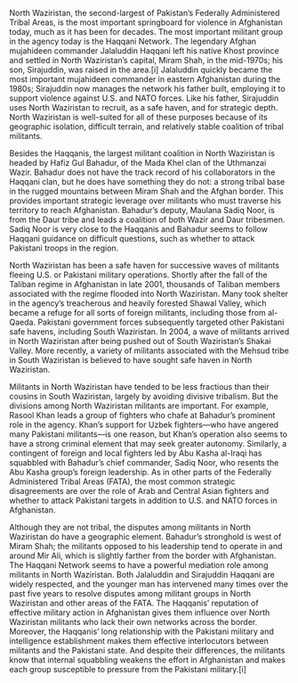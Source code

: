 North Waziristan, the second-largest of Pakistan’s Federally Administered Tribal Areas, is the most important springboard for violence in Afghanistan today, much as it has been for decades. The most important militant group in the agency today is the Haqqani Network. The legendary Afghan mujahideen commander Jalaluddin Haqqani left his native Khost province and settled in North Waziristan’s capital, Miram Shah, in the mid-1970s; his son, Sirajuddin, was raised in the area.[i] Jalaluddin quickly became the most important mujahideen commander in eastern Afghanistan during the 1980s; Sirajuddin now manages the network his father built, employing it to support violence against U.S. and NATO forces. Like his father, Sirajuddin uses North Waziristan to recruit, as a safe haven, and for strategic depth. North Waziristan is well-suited for all of these purposes because of its geographic isolation, difficult terrain, and relatively stable coalition of tribal militants.

Besides the Haqqanis, the largest militant coalition in North Waziristan is headed by Hafiz Gul Bahadur, of the Mada Khel clan of the Uthmanzai Wazir. Bahadur does not have the track record of his collaborators in the Haqqani clan, but he does have something they do not: a strong tribal base in the rugged mountains between Miram Shah and the Afghan border. This provides important strategic leverage over militants who must traverse his territory to reach Afghanistan. Bahadur’s deputy, Maulana Sadiq Noor, is from the Daur tribe and leads a coalition of both Wazir and Daur tribesmen. Sadiq Noor is very close to the Haqqanis and Bahadur seems to follow Haqqani guidance on difficult questions, such as whether to attack Pakistani troops in the region.

North Waziristan has been a safe haven for successive waves of militants fleeing U.S. or Pakistani military operations. Shortly after the fall of the Taliban regime in Afghanistan in late 2001, thousands of Taliban members associated with the regime flooded into North Waziristan. Many took shelter in the agency’s treacherous and heavily forested Shawal Valley, which became a refuge for all sorts of foreign militants, including those from al-Qaeda. Pakistani government forces subsequently targeted other Pakistani safe havens, including South Waziristan. In 2004, a wave of militants arrived in North Waziristan after being pushed out of South Waziristan’s Shakai Valley. More recently, a variety of militants associated with the Mehsud tribe in South Waziristan is believed to have sought safe haven in North Waziristan.

Militants in North Waziristan have tended to be less fractious than their cousins in South Waziristan, largely by avoiding divisive tribalism. But the divisions among North Waziristan militants are important. For example, Rasool Khan leads a group of fighters who chafe at Bahadur’s prominent role in the agency. Khan’s support for Uzbek fighters—who have angered many Pakistani militants—is one reason, but Khan’s operation also seems to have a strong criminal element that may seek greater autonomy. Similarly, a contingent of foreign and local fighters led by Abu Kasha al-Iraqi has squabbled with Bahadur’s chief commander, Sadiq Noor, who resents the Abu Kasha group’s foreign leadership. As in other parts of the Federally Administered Tribal Areas (FATA), the most common strategic disagreements are over the role of Arab and Central Asian fighters and whether to attack Pakistani targets in addition to U.S. and NATO forces in Afghanistan.

Although they are not tribal, the disputes among militants in North Waziristan do have a geographic element. Bahadur’s stronghold is west of Miram Shah; the militants opposed to his leadership tend to operate in and around Mir Ali, which is slightly farther from the border with Afghanistan. The Haqqani Network seems to have a powerful mediation role among militants in North Waziristan. Both Jalaluddin and Sirajuddin Haqqani are widely respected, and the younger man has intervened many times over the past five years to resolve disputes among militant groups in North Waziristan and other areas of the FATA. The Haqqanis’ reputation of effective military action in Afghanistan gives them influence over North Waziristan militants who lack their own networks across the border. Moreover, the Haqqanis’ long relationship with the Pakistani military and intelligence establishment makes them effective interlocutors between militants and the Pakistani state. And despite their differences, the militants know that internal squabbling weakens the effort in Afghanistan and makes each group susceptible to pressure from the Pakistani military.[i]